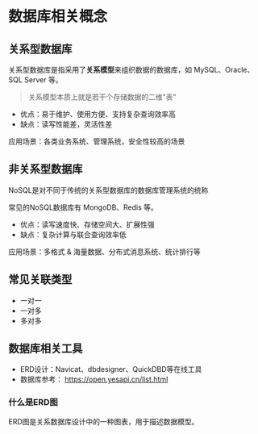 # 数据库相关概念

## 关系型数据库

关系型数据库是指采用了**关系模型**来组织数据的数据库，如 MySQL、Oracle、SQL Server 等。

> 关系模型本质上就是若干个存储数据的二维"表"

- 优点：易于维护、使用方便、支持复杂查询效率高
- 缺点：读写性能差，灵活性差
  
应用场景：各类业务系统、管理系统，安全性较高的场景

## 非关系型数据库

NoSQL是对不同于传统的关系型数据库的数据库管理系统的统称

常见的NoSQL数据库有 MongoDB、Redis 等。

- 优点：读写速度快、存储空间大、扩展性强
- 缺点：复杂计算与联合查询效率低

应用场景：多格式 & 海量数据、分布式消息系统、统计排行等

## 常见关联类型

- 一对一
- 一对多
- 多对多

## 数据库相关工具

- ERD设计：Navicat、dbdesigner、QuickDBD等在线工具
- 数据库参考： <https://open.yesapi.cn/list.html>

### 什么是ERD图

ERD图是关系数据库设计中的一种图表，用于描述数据模型。

